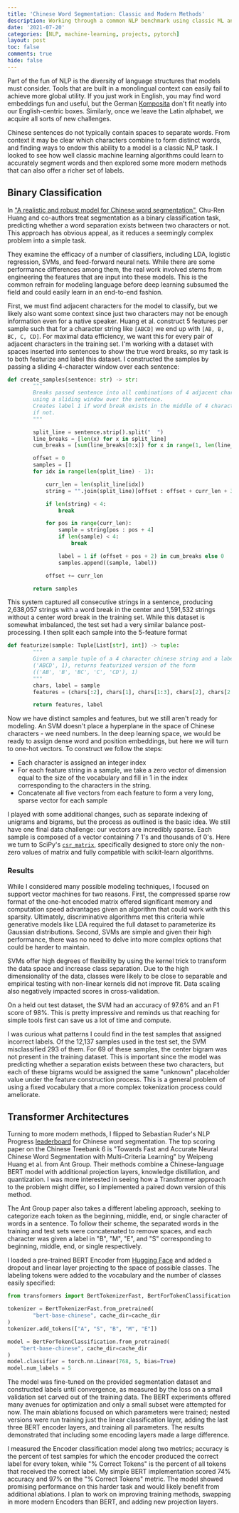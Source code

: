 ```yaml
---
title: 'Chinese Word Segmentation: Classic and Modern Methods'
description: Working through a common NLP benchmark using classic ML and transformer-based methods
date: '2021-07-20'
categories: [NLP, machine-learning, projects, pytorch]
layout: post
toc: false
comments: true
hide: false
---
```


Part of the fun of NLP is the diversity of language structures that models must consider. Tools that are built in a monolingual context can easily fail to achieve more global utility. If you just work in English, you may find word embeddings fun and useful, but the German [Komposita](https://www.dartmouth.edu/~deutsch/Grammatik/Wortbildung/Komposita.html) don't fit neatly into our English-centric boxes. Similarly, once we leave the Latin alphabet, we acquire all sorts of new challenges.

Chinese sentences do not typically contain spaces to separate words. From context it may be clear which characters combine to form distinct words, and finding ways to endow this ability to a model is a classic NLP task. I looked to see how well classic machine learning algorithms could learn to accurately segment words and then explored some more modern methods that can also offer a richer set of labels.

## Binary Classification

In ["A realistic and robust model for Chinese word segmentation"](https://arxiv.org/abs/1905.08732), Chu-Ren Huang and co-authors treat segmentation as a binary classification task, predicting whether a word separation exists between two characters or not. This approach has obvious appeal, as it reduces a seemingly complex problem into a simple task.

They examine the efficacy of a number of classifiers, including LDA, logistic regression, SVMs, and feed-forward neural nets. While there are some performance differences among them, the real work involved stems from engineering the features that are input into these models. This is the common refrain for modeling language before deep learning subsumed the field and could easily learn in an end-to-end fashion.

First, we must find adjacent characters for the model to classify, but we likely also want some context since just two characters may not be enough information even for a native speaker. Huang et al. construct 5 features per sample such that for a character string like `[ABCD]` we end up with `[AB, B, BC, C, CD]`. For maximal data efficiency, we want this for every pair of adjacent characters in the training set. I'm working with a dataset with spaces inserted into sentences to show the true word breaks, so my task is to both featurize and label this dataset. I constructed the samples by passing a sliding 4-character window over each sentence:

```python
def create_samples(sentence: str) -> str:
        """
        Breaks passed sentence into all combinations of 4 adjacent characters
        using a sliding window over the sentence.
        Creates label 1 if word break exists in the middle of 4 characters, 0
        if not.
        """

        split_line = sentence.strip().split("  ")
        line_breaks = [len(x) for x in split_line]
        cum_breaks = [sum(line_breaks[0:x]) for x in range(1, len(line_breaks))]

        offset = 0
        samples = []
        for idx in range(len(split_line) - 1):

            curr_len = len(split_line[idx])
            string = "".join(split_line)[offset : offset + curr_len + 3]

            if len(string) < 4:
                break

            for pos in range(curr_len):
                sample = string[pos : pos + 4]
                if len(sample) < 4:
                    break

                label = 1 if (offset + pos + 2) in cum_breaks else 0
                samples.append((sample, label))

            offset += curr_len

        return samples
```

This system captured all consecutive strings in a sentence, producing 2,638,057 strings with a word break in the center and 1,591,532 strings without a center word break in the training set. While this dataset is somewhat imbalanced, the test set had a very similar balance post-processing. I then split each sample into the 5-feature format

```python
def featurize(sample: Tuple[List[str], int]) -> tuple:
        """
        Given a sample tuple of a 4 character chinese string and a label,
        ('ABCD', 1), returns featurized version of the form
        (('AB', 'B', 'BC', 'C', 'CD'), 1)
        """
        chars, label = sample
        features = (chars[:2], chars[1], chars[1:3], chars[2], chars[2:])

        return features, label
```


Now we have distinct samples and features, but we still aren't ready for modeling. An SVM doesn't place a hyperplane in the space of Chinese characters - we need numbers. In the deep learning space, we would be ready to assign dense word and position embeddings, but here we will turn to one-hot vectors. To construct we follow the steps:

* Each character is assigned an integer index
* For each feature string in a sample, we take a zero vector of dimension equal to the size of the vocabulary and fill in 1 in the index corresponding to the characters in the string.
* Concatenate all five vectors from each feature to form a very long, sparse vector for each sample

I played with some additional changes, such as separate indexing of unigrams and bigrams, but the process as outlined is the basic idea. We still have one final data challenge: our vectors are incredibly sparse. Each sample is composed of a vector containing 7 1's and thousands of 0's. Here we turn to SciPy's [`csr_matrix`](https://docs.scipy.org/doc/scipy/reference/generated/scipy.sparse.csr_matrix.html), specifically designed to store only the non-zero values of matrix and fully compatible with scikit-learn algorithms.

### Results

While I considered many possible modeling techniques, I focused on support vector machines for two reasons. First, the compressed sparse row format of the one-hot encoded matrix offered significant memory and computation speed advantages given an algorithm that could work with this sparsity. Ultimately, discriminative algorithms met this criteria while generative models like LDA required the full dataset to parameterize its Gaussian distributions. Second, SVMs are simple and given their high performance, there was no need to delve into more complex options that could be harder to maintain.

SVMs offer high degrees of flexibility by using the kernel trick to transform the data space and increase class separation. Due to the high dimensionality of the data, classes were likely to be close to separable and empirical testing with non-linear kernels did not improve fit. Data scaling also negatively impacted scores in cross-validation.

On a held out test dataset, the SVM had an accuracy of 97.6% and an F1 score of 98%. This is pretty impressive and reminds us that reaching for simple tools first can save us a lot of time and compute.

I was curious what patterns I could find in the test samples that assigned incorrect labels. Of the 12,137 samples used in the test set, the SVM misclassified 293 of them. For 69 of these samples, the center bigram was not present in the training dataset. This is important since the model was predicting whether a separation exists between these two characters, but each of these bigrams would be assigned the same "unknown" placeholder value under the feature construction process.  This is a general problem of using a fixed vocabulary that a more complex tokenization process could ameliorate.

## Transformer Architectures

Turning to more modern methods, I flipped to Sebastian Ruder's NLP Progress [leaderboard](http://nlpprogress.com/chinese/chinese_word_segmentation.html) for Chinese word segmentation. The top scoring paper on the Chinese Treebank 6 is "Towards Fast and Accurate Neural Chinese Word Segmentation with Multi-Criteria Learning" by Weipeng Huang et al. from Ant Group. Their methods combine a Chinese-language BERT model with additional projection layers, knowledge distillation, and quantization. I was more interested in seeing how a Transformer approach to the problem might differ, so I implemented a paired down version of this method.

The Ant Group paper also takes a different labeling approach, seeking to categorize each token as the beginning, middle, end, or single character of words in a sentence. To follow their scheme, the separated words in the training and test sets were concatenated to remove spaces, and each character was given a label in "B", "M", "E", and "S" corresponding to beginning, middle, end, or single respectively.

I loaded a pre-trained BERT Encoder from [Hugging Face](https://huggingface.co/bert-base-chinese) and added a dropout and linear layer projecting to the space of possible classes. The labeling tokens were added to the vocabulary and the number of classes easily specified:

```python
from transformers import BertTokenizerFast, BertForTokenClassification

tokenizer = BertTokenizerFast.from_pretrained(
        "bert-base-chinese", cache_dir=cache_dir
)
tokenizer.add_tokens(["A", "S", "B", "M", "E"])

model = BertForTokenClassification.from_pretrained(
    "bert-base-chinese", cache_dir=cache_dir
)
model.classifier = torch.nn.Linear(768, 5, bias=True)
model.num_labels = 5
```

The model was fine-tuned on the provided segmentation dataset and constructed labels until convergence, as measured by the loss on a small validation set carved out of the training data. The BERT experiments offered many avenues for optimization and only a small subset were attempted for now. The main ablations focused on which parameters were trained; nested versions were run training just the linear classification layer, adding the last three BERT encoder layers, and training all parameters. The results demonstrated that including some encoding layers made a large difference.

I measured the Encoder classification model along two metrics; accuracy is the percent of test samples for which the encoder produced the correct label for every token, while "% Correct Tokens" is the percent of all tokens that received the correct label. My simple BERT implementation scored 74% accuracy and 97% on the "% Correct Tokens" metric. The model showed promising performance on this harder task and would likely benefit from additional ablations. I plan to work on improving training methods, swapping in more modern Encoders than BERT, and adding new projection layers.

